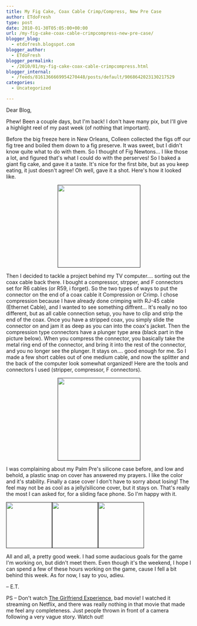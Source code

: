 ```yaml
---
title: My Fig Cake, Coax Cable Crimp/Compress, New Pre Case
author: ETdoFresh
type: post
date: 2010-01-30T05:05:00+00:00
url: /my-fig-cake-coax-cable-crimpcompress-new-pre-case/
blogger_blog:
  - etdofresh.blogspot.com
blogger_author:
  - ETdoFresh
blogger_permalink:
  - /2010/01/my-fig-cake-coax-cable-crimpcompress.html
blogger_internal:
  - /feeds/8161366669954270448/posts/default/9068642023130217529
categories:
  - Uncategorized

---
```

Dear Blog,

Phew! Been a couple days, but I'm back! I don't have many pix, but I'll give a highlight reel of my past week (of nothing that important).

Before the big freeze here in New Orleans, Colleen collected the figs off our fig tree and boiled them down to a fig preserve. It was sweet, but I didn't know quite what to do with them. So I thought of Fig Newtons... I like those a lot, and figured that's what I could do with the perserves! So I baked a giant fig cake, and gave it a taste. It's nice for the first bite, but as you keep eating, it just doesn't agree! Oh well, gave it a shot. Here's how it looked like.

<p align="center">
  <a href=""><img src="" width="225" /></a>
</p>

Then I decided to tackle a project behind my TV computer.... sorting out the coax cable back there. I bought a compressor, strpper, and F connectors set for R6 cables (or R59, i forget). So the two types of ways to put the connector on the end of a coax cable it Compression or Crimp. I chose compression because I have already done crimping with RJ-45 cable (Ethernet Cable), and I wanted to see something diffrent... It's really no too different, but as all cable connection setup, you have to clip and strip the end of the coax. Once you have a stripped coax, you simply slide the connector on and jam it as deep as you can into the coax's jacket. Then the compression type connectors have a plunger type area (black part in the picture below). When you compress the connector, you basically take the metal ring end of the connector, and bring it into the rest of the connector, and you no longer see the plunger. It stays on.... good enough for me. So I made a few short cables out of one medium cable, and now the splitter and the back of the computer look somewhat organized! Here are the tools and connectors I used (stripper, compressor, F connectors).

<p align="center">
  <a href=""><img src="" width="225" /></a>
</p>

I was complaining about my Palm Pre's silicone case before, and low and behold, a plastic snap on cover has answered my prayers. I like the color and it's stability. Finally a case cover I don't have to sorry about losing! The feel may not be as cool as a jelly/silicone cover, but it stays on. That's really the most I can asked for, for a sliding face phone. So I'm happy with it.

[<img src="" width="125" />]()[<img src="" width="125" />]()[<img src="" width="125" />]()

All and all, a pretty good week. I had some audacious goals for the game I'm working on, but didn't meet them. Even though it's the weekend, I hope I can spend a few of these hours working on the game, cause I fell a bit behind this week. As for now, I say to you, adieu.

– E.T.

PS – Don't watch [The Girlfriend Experience][1], bad movie! I watched it streaming on Netflix, and there was really nothing in that movie that made me feel any completeness. Just people thrown in front of a camera following a very vague story. Watch out!

 [1]: http://www.imdb.com/title/tt1103982/